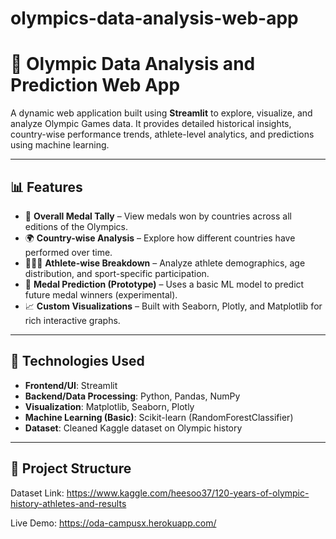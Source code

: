 # olympics-data-analysis-web-app
# 🏅 Olympic Data Analysis and Prediction Web App

A dynamic web application built using **Streamlit** to explore, visualize, and analyze Olympic Games data. It provides detailed historical insights, country-wise performance trends, athlete-level analytics, and predictions using machine learning.

---

## 📊 Features

- 📌 **Overall Medal Tally** – View medals won by countries across all editions of the Olympics.
- 🌍 **Country-wise Analysis** – Explore how different countries have performed over time.
- 🧑‍🤝‍🧑 **Athlete-wise Breakdown** – Analyze athlete demographics, age distribution, and sport-specific participation.
- 🧠 **Medal Prediction (Prototype)** – Uses a basic ML model to predict future medal winners (experimental).
- 📈 **Custom Visualizations** – Built with Seaborn, Plotly, and Matplotlib for rich interactive graphs.

---

## 🚀 Technologies Used

- **Frontend/UI**: Streamlit
- **Backend/Data Processing**: Python, Pandas, NumPy
- **Visualization**: Matplotlib, Seaborn, Plotly
- **Machine Learning (Basic)**: Scikit-learn (RandomForestClassifier)
- **Dataset**: Cleaned Kaggle dataset on Olympic history

---

## 📁 Project Structure



Dataset Link: https://www.kaggle.com/heesoo37/120-years-of-olympic-history-athletes-and-results

Live Demo: https://oda-campusx.herokuapp.com/
